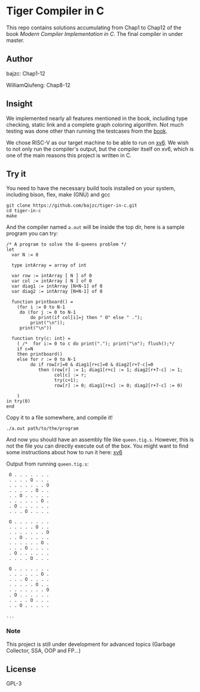 # Tiger Compiler in C

This repo contains solutions accumulating from Chap1 to Chap12 of the book *Modern Compiler Implementation in C*.
The final compiler in under master.

## Author

bajzc: Chap1-12

WilliamQiufeng: Chap8-12

## Insight

We implemented nearly all features mentioned in the book, including type checking, static link and a complete graph coloring
algorithm. Not much testing was done other than running the testcases from the
[book](https://www.cs.princeton.edu/~appel/modern/testcases/).

We chose RISC-V as our target machine to be able to run on [xv6](https://github.com/bajzc/xv6-riscv). We wish to not only run the compiler's output, but the compiler itself on xv6, which is one of the main reasons this project is written in C.

## Try it
You need to have the necessary build tools installed on your system, including bison, flex, make (GNU) and gcc

```shell
git clone https://github.com/bajzc/tiger-in-c.git
cd tiger-in-c
make
```

And the compiler named ``a.out`` will be inside the top dir, here is a sample program you can try:
```tiger
/* A program to solve the 8-queens problem */
let
  var N := 8

  type intArray = array of int

  var row := intArray [ N ] of 0
  var col := intArray [ N ] of 0
  var diag1 := intArray [N+N-1] of 0
  var diag2 := intArray [N+N-1] of 0

  function printboard() =
    (for i := 0 to N-1
     do (for j := 0 to N-1
         do print(if col[i]=j then " O" else " .");
         print("\n"));
     print("\n"))

  function try(c: int) =
    ( /*  for i:= 0 to c do print("."); print("\n"); flush();*/
    if c=N
    then printboard()
    else for r := 0 to N-1
         do if row[r]=0 & diag1[r+c]=0 & diag2[r+7-c]=0
            then (row[r] := 1; diag1[r+c] := 1; diag2[r+7-c] := 1;
                  col[c] := r;
                  try(c+1);
                  row[r] := 0; diag1[r+c] := 0; diag2[r+7-c] := 0)

    )
in try(0)
end
```

Copy it to a file somewhere, and compile it!
```shell
./a.out path/to/the/program
```

And now you should have an assembly file like ``queen.tig.s``. However, this is not the file you can directly
execute out of the box. You might want to find some instructions about how to run it here: [xv6](https://github.com/bajzc/xv6-riscv)

Output from running ``queen.tig.s``:
```
 O . . . . . . .
 . . . . O . . .
 . . . . . . . O
 . . . . . O . .
 . . O . . . . .
 . . . . . . O .
 . O . . . . . .
 . . . O . . . .

 O . . . . . . .
 . . . . . O . .
 . . . . . . . O
 . . O . . . . .
 . . . . . . O .
 . . . O . . . .
 . O . . . . . .
 . . . . O . . .

 O . . . . . . .
 . . . . . . O .
 . . . O . . . .
 . . . . . O . .
 . . . . . . . O
 . O . . . . . .
 . . . . O . . .
 . . O . . . . .
 
...
```

### Note

This project is still under development for advanced topics (Garbage Collector, SSA, OOP and FP...)

## License
GPL-3
